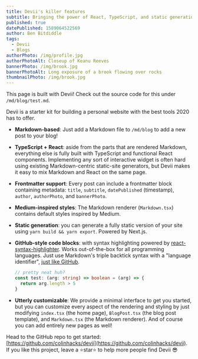 ```yaml
---
title: Devii's killer features
subtitle: Bringing the power of React, TypeScript, and static generation to dev blogs everywhere
published: true
datePublished: 1589064522569
author: Ben Bitdiddle
tags:
  - Devii
  - Blogs
authorPhoto: /img/profile.jpg
authorPhotoAlt: Closeup of Keanu Reeves
bannerPhoto: /img/brook.jpg
bannerPhotoAlt: Long exposure of a brook flowing over rocks
thumbnailPhoto: /img/brook.jpg
---
```


This page is built with Devii! Check out the source code for this under `/md/blog/test.md`.

Devii is a starter kit for building a personal website with the best tools 2020 has to offer.

- **Markdown-based**: Just add a Markdown file to `/md/blog` to add a new post to your blog!
- **TypeScript + React**: aside from the parts that are rendered Markdown, everything else is fully built with TypeScript and functional React components. Implementing any sort of interactive widget is often hard using existing Markdown-centric static-site generators, but Devii makes it easy to mix Markdown and React on the same page.
- **Frontmatter support**: Every post can include a frontmatter block containing metadata: `title`, `subtitle`, `datePublished` (timestamp), `author`, `authorPhoto`, and `bannerPhoto`.
- **Medium-inspired styles**: The Markdown renderer (`Markdown.tsx`) contains default styles inspired by Medium.
- **Static generation**: you can generate a fully static version of your site using `yarn build && yarn export`. Powered by Next.js.
- **GitHub-style code blocks**: with syntax highlighting powered by [react-syntax-highlighter](https://github.com/conorhastings/react-syntax-highlighter). Works out-of-the-box for all programming languages. Just use Markdown's triple backtick syntax with a "language identifier", [just like GitHub](https://help.github.com/en/github/writing-on-github/creating-and-highlighting-code-blocks).

  ```ts
  // pretty neat huh?
  const test: (arg: string) => boolean = (arg) => {
    return arg.length > 5
  }
  ```

- **Utterly customizable**: We provide a minimal interface to get you started, but you can customize every aspect of the rendering and styling by just modifying `index.tsx` (the home page), `BlogPost.tsx` (the blog post template), and `Markdown.tsx` (the Markdown renderer). And of course you can add entirely new pages as well!

Head to the GitHub repo to get started: [https://github.com/colinhacks/devii](https://github.com/colinhacks/devii). If you like this project, leave a ⭐️star⭐️ to help more people find Devii 😎
